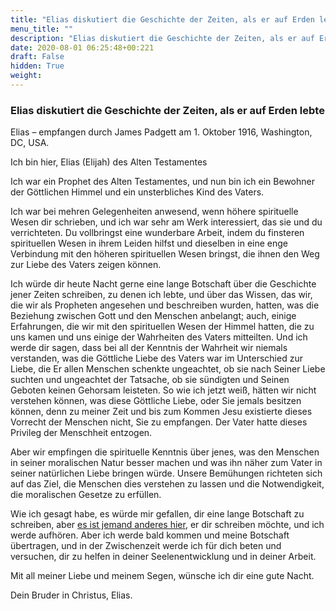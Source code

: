 ```yaml
---
title: "Elias diskutiert die Geschichte der Zeiten, als er auf Erden lebte"
menu_title: ""
description: "Elias diskutiert die Geschichte der Zeiten, als er auf Erden lebte"
date: 2020-08-01 06:25:48+00:221
draft: False
hidden: True
weight:
---
```

### Elias diskutiert die Geschichte der Zeiten, als er auf Erden lebte

Elias – empfangen durch James Padgett am 1. Oktober 1916, Washington, DC, USA.

Ich bin hier, Elias (Elijah) des Alten Testamentes

Ich war ein Prophet des Alten Testamentes, und nun bin ich ein Bewohner der Göttlichen Himmel und ein unsterbliches Kind des Vaters.

Ich war bei mehren Gelegenheiten anwesend, wenn höhere spirituelle Wesen dir schrieben, und ich war sehr am Werk interessiert, das sie und du verrichteten. Du vollbringst eine wunderbare Arbeit, indem du finsteren spirituellen Wesen in ihrem Leiden hilfst und dieselben in eine enge Verbindung mit den höheren spirituellen Wesen bringst, die ihnen den Weg zur Liebe des Vaters zeigen können.

Ich würde dir heute Nacht gerne eine lange Botschaft über die Geschichte jener Zeiten schreiben, zu denen ich lebte, und über das Wissen, das wir, die wir als Propheten angesehen und beschreiben wurden, hatten, was die Beziehung zwischen Gott und den Menschen anbelangt; auch, einige Erfahrungen, die wir mit den spirituellen Wesen der Himmel hatten, die zu uns kamen und uns einige der Wahrheiten des Vaters mitteilten. Und ich werde dir sagen, dass bei all der Kenntnis der Wahrheit wir niemals verstanden, was die Göttliche Liebe des Vaters war im Unterschied zur Liebe, die Er allen Menschen schenkte ungeachtet, ob sie nach Seiner Liebe suchten und ungeachtet der Tatsache, ob sie sündigten und Seinen Geboten keinen Gehorsam leisteten. So wie ich jetzt weiß, hätten wir nicht verstehen können, was diese Göttliche Liebe, oder Sie jemals besitzen können, denn zu meiner Zeit und bis zum Kommen Jesu existierte dieses Vorrecht der Menschen nicht, Sie zu empfangen. Der Vater hatte dieses Privileg der Menschheit entzogen.

Aber wir empfingen die spirituelle Kenntnis über jenes, was den Menschen in seiner moralischen Natur besser machen und was ihn näher zum Vater in seiner natürlichen Liebe bringen würde. Unsere Bemühungen richteten sich auf das Ziel, die Menschen dies verstehen zu lassen und die Notwendigkeit, die moralischen Gesetze zu erfüllen.

Wie ich gesagt habe, es würde mir gefallen, dir eine lange Botschaft zu schreiben, aber [es ist jemand anderes hier](/padgett-botschaften/padgett-botschaften-in-reihenfolge-des-datums/padgett-botschaften-1916/johannes-erklaert-was-das-ende-der-welt-bedeutet-jep-johannes-1-oktober-1916/), er dir schreiben möchte, und ich werde aufhören. Aber ich werde bald kommen und meine Botschaft übertragen, und in der Zwischenzeit werde ich für dich beten und versuchen, dir zu helfen in deiner Seelenentwicklung und in deiner Arbeit.

Mit all meiner Liebe und meinem Segen, wünsche ich dir eine gute Nacht.

Dein Bruder in Christus, Elias.
